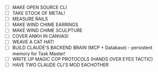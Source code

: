 - [ ] MAKE OPEN SOURCE CLI
- [ ] TAKE STOCK OF METAL!
- [ ] MEASURE RAILS
- [ ] MAKE WIND CHIME EARRINGS
- [ ] MAKE WIND CHIME SCULPTURE
- [ ] COVER ANKH IN CANVAS!
- [ ] WEAVE A CAT HAT!
- [ ] BUILD CLAUDE'S BACKEND BRAIN (MCP + Database) - persistent memory for Task Master!
- [ ] WRITE UP MAGIC COP PROTOCOLS (HANDS OVER EYES TACTIC)
- [ ] HAVE TWO CLAUDE CLI'S MOD EACHOTHER